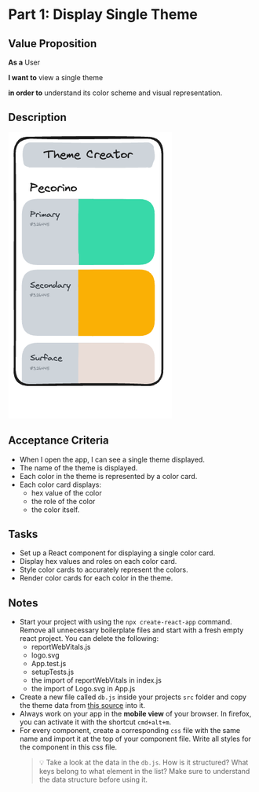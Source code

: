 # Part 1: Display Single Theme

## Value Proposition

**As a** User

**I want to** view a single theme

**in order to** understand its color scheme and visual representation.

## Description

![wireframe](../assets/wireframe-1.png)

## Acceptance Criteria

- When I open the app, I can see a single theme displayed.
- The name of the theme is displayed.
- Each color in the theme is represented by a color card.
- Each color card displays:
  - hex value of the color
  - the role of the color
  - the color itself.

## Tasks

- Set up a React component for displaying a single color card.
- Display hex values and roles on each color card.
- Style color cards to accurately represent the colors.
- Render color cards for each color in the theme.

## Notes

- Start your project with using the `npx create-react-app` command. Remove all unnecessary boilerplate files and start with a fresh empty react project. You can delete the following:
  - reportWebVitals.js
  - logo.svg
  - App.test.js
  - setupTests.js
  - the import of reportWebVitals in index.js
  - the import of Logo.svg in App.js
- Create a new file called `db.js` inside your projects `src` folder and copy the theme data from [this source](../assets/db.js) into it.
- Always work on your app in the **mobile view** of your browser. In firefox, you can activate it with the shortcut `cmd+alt+m`.
- For every component, create a corresponding `css` file with the same name and import it at the top of your component file. Write all styles for the component in this css file.
  > 💡 Take a look at the data in the `db.js`. How is it structured? What keys belong to what element in the list? Make sure to understand the data structure before using it.
